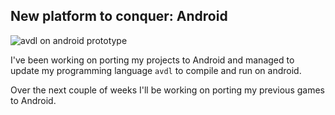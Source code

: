 ## New platform to conquer: Android

![avdl on android prototype](@ROOT@/images/news/avdl_android_prototype.png "avdl on Android")

I've been working on porting my projects to Android and managed to update my programming language `avdl` to compile and run on android.

Over the next couple of weeks I'll be working on porting my previous games to Android.
